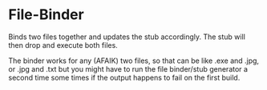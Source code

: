 # File-Binder
Binds two files together and updates the stub accordingly. The stub will then drop and execute both files.

The binder works for any (AFAIK) two files, so that can be like .exe and .jpg, or .jpg and .txt but you might have to run the file binder/stub generator a second time some times if the output happens to fail on the first build.
